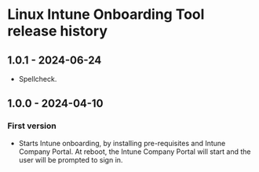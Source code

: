 # Linux Intune Onboarding Tool release history

## 1.0.1 - 2024-06-24

* Spellcheck.

## 1.0.0 - 2024-04-10

### First version

* Starts Intune onboarding, by installing pre-requisites and Intune Company Portal. At reboot, the Intune Company Portal will start and the user will be prompted to sign in.
